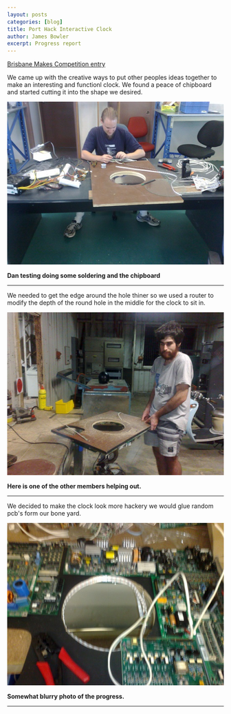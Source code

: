 ```yaml
---
layout: posts
categories: [blog]
title: Port Hack Interactive Clock	
author: James Bowler	
excerpt: Progress report	
---
```


[Brisbane Makes Competition entry](http://www.brisbanemakes.com/index.php/projects-entered/6-port-hack-interactive-clock "Brisbane MAKES ")


We came up with the creative ways to put other peoples ideas together to make an interesting and functionl clock. We found a peace of chipboard and started cutting it into the shape we desired.


![Dan testing light strip](/assets/img/blog/2013-05-31/05052013181.jpg)



 **Dan testing doing some soldering and the chipboard** 


----------


We needed to get the edge around the hole thiner so we used a router to modify the depth of the round hole in the middle for the clock to sit in.


![Tim holding board to be routed](/assets/img/blog/2013-05-31/07052013185.jpg)

**Here is one of the other members helping out.**

----------

We decided to make the clock look more hackery we would glue random pcb's form our bone yard.


![Laying out board](/assets/img/blog/2013-05-31/07052013186.jpg)


**Somewhat blurry photo of the progress.**

----------
